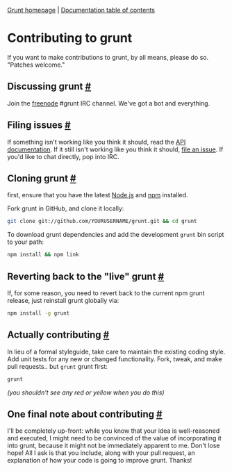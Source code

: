[Grunt homepage](http://gruntjs.com/) | [Documentation table of contents](toc.md)

# Contributing to grunt

If you want to make contributions to grunt, by all means, please do so. "Patches welcome."

## Discussing grunt <a name="discussing-grunt" href="#discussing-grunt" title="Link to this section">#</a>

Join the [freenode](http://freenode.net/) #grunt IRC channel. We've got a bot and everything.

## Filing issues <a name="filing-issues" href="#filing-issues" title="Link to this section">#</a>

If something isn't working like you think it should, read the [API documentation](api.md). If it still isn't working like you think it should, [file an issue](https://github.com/cowboy/grunt/issues). If you'd like to chat directly, pop into IRC.

## Cloning grunt <a name="cloning-grunt" href="#cloning-grunt" title="Link to this section">#</a>

first, ensure that you have the latest [Node.js](http://nodejs.org/) and [npm](http://npmjs.org/) installed.

Fork grunt in GitHub, and clone it locally:

```bash
git clone git://github.com/YOURUSERNAME/grunt.git && cd grunt
```

To download grunt dependencies and add the development `grunt` bin script to your path:

```bash
npm install && npm link
```

## Reverting back to the "live" grunt <a name="reverting-back-to-the-live-grunt" href="#reverting-back-to-the-live-grunt" title="Link to this section">#</a>

If, for some reason, you need to revert back to the current npm grunt release, just reinstall grunt globally via:

```bash
npm install -g grunt
```

## Actually contributing <a name="actually-contributing" href="#actually-contributing" title="Link to this section">#</a>

In lieu of a formal styleguide, take care to maintain the existing coding style. Add unit tests for any new or changed functionality. Fork, tweak, and make pull requests.. but `grunt` grunt first:

```bash
grunt
```

_(you shouldn't see any red or yellow when you do this)_

## One final note about contributing <a name="one-final-note-about-contributing" href="#one-final-note-about-contributing" title="Link to this section">#</a>

I'll be completely up-front: while you know that your idea is well-reasoned and executed, I might need to be convinced of the value of incorporating it into grunt, because it might not be immediately apparent to me. Don't lose hope! All I ask is that you include, along with your pull request, an explanation of how your code is going to improve grunt. Thanks!
